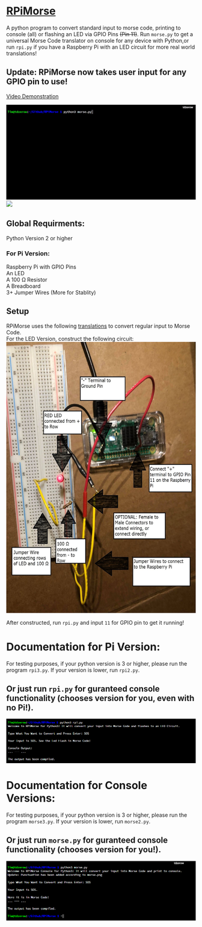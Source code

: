 # [RPiMorse](https://github.com/dotimothy/RPiMorse)
A python program to convert standard input to morse code, printing to console (all) or flashing an LED via GPIO Pins ~~(Pin 11)~~. Run <code>morse.py</code> to get a universal Morse Code translator on console for any device with Python,or run <code>rpi.py</code> if you have a Raspberry Pi with an LED circuit for more real world translations!

## Update: RPiMorse now takes user input for any GPIO pin to use!

[Video Demonstration](https://www.youtube.com/watch?v=L291knyuKt0&ab_channel=TimothyDo)

<img src="docs/console.gif">
<img src="docs/led.gif">
 
 ## Global Requirments:
 Python Version 2 or higher
 <br>
 ### For Pi Version:
 Raspberry Pi with GPIO Pins 
 <br>
 An LED
 <br>
 A 100 Ω Resistor
 <br>
 A Breadboard
 <br>
 3+ Jumper Wires (More for Stablity)
 
 ## Setup
 RPiMorse uses the following <a href="https://dotimothy.github.io/translations">translations</a> to convert regular input to Morse Code.
 <br>
 For the LED Version, construct the following circuit: 
 <img src="docs/circuit.jpg" width="660" height="720">
 
 After constructed, run <code>rpi.py</code> and input <code>11</code> for GPIO pin to get it running!
 
  # Documentation for Pi Version:
 
 For testing purposes, if your python version is 3 or higher, please run the program <code>rpi3.py</code>. If your version is lower, run <code>rpi2.py</code>.
 
  ## Or just run <code>rpi.py</code> for guranteed console functionality (chooses version for you, even with no Pi!).
  
  <img src="docs/rpi.PNG">
 
 # Documentation for Console Versions: 
 For testing purposes, if your python version is 3 or higher, please run the program <code>morse3.py</code>. If your version is lower, run <code>morse2.py</code>.
 
 ## Or just run <code>morse.py</code> for guranteed console functionality (chooses version for you!).
<img src="docs/console.png">


